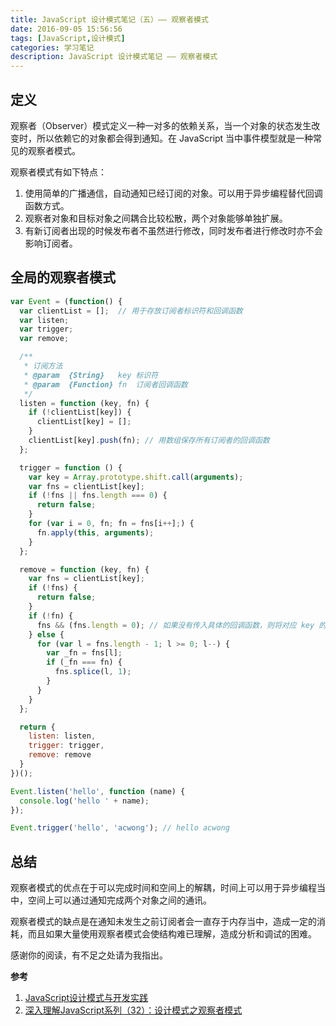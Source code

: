 ```yaml
---
title: JavaScript 设计模式笔记（五）—— 观察者模式
date: 2016-09-05 15:56:56
tags: [JavaScript,设计模式]
categories: 学习笔记
description: JavaScript 设计模式笔记 —— 观察者模式
---
```


## 定义

观察者（Observer）模式定义一种一对多的依赖关系，当一个对象的状态发生改变时，所以依赖它的对象都会得到通知。在 JavaScript 当中事件模型就是一种常见的观察者模式。

观察者模式有如下特点：

1. 使用简单的广播通信，自动通知已经订阅的对象。可以用于异步编程替代回调函数方式。
2. 观察者对象和目标对象之间耦合比较松散，两个对象能够单独扩展。
3. 有新订阅者出现的时候发布者不虽然进行修改，同时发布者进行修改时亦不会影响订阅者。

<!-- more -->

## 全局的观察者模式

```javascript
var Event = (function() {
  var clientList = [];  // 用于存放订阅者标识符和回调函数
  var listen;
  var trigger;
  var remove;

  /**
   * 订阅方法
   * @param  {String}   key 标识符
   * @param  {Function} fn  订阅者回调函数
   */
  listen = function (key, fn) {
    if (!clientList[key]) {
      clientList[key] = [];
    }
    clientList[key].push(fn); // 用数组保存所有订阅者的回调函数
  };

  trigger = function () {
    var key = Array.prototype.shift.call(arguments);
    var fns = clientList[key];
    if (!fns || fns.length === 0) {
      return false;
    }
    for (var i = 0, fn; fn = fns[i++];) {
      fn.apply(this, arguments);
    }
  };

  remove = function (key, fn) {
    var fns = clientList[key];
    if (!fns) {
      return false;
    }
    if (!fn) {
      fns && (fns.length = 0); // 如果没有传入具体的回调函数，则将对应 key 的订阅全部取消
    } else {
      for (var l = fns.length - 1; l >= 0; l--) {
        var _fn = fns[l];
        if (_fn === fn) {
          fns.splice(l, 1);
        }
      }
    }
  };

  return {
    listen: listen,
    trigger: trigger,
    remove: remove
  }
})();

Event.listen('hello', function (name) {
  console.log('hello ' + name);
});

Event.trigger('hello', 'acwong'); // hello acwong
```

## 总结

观察者模式的优点在于可以完成时间和空间上的解耦，时间上可以用于异步编程当中，空间上可以通过通知完成两个对象之间的通讯。

观察者模式的缺点是在通知未发生之前订阅者会一直存于内存当中，造成一定的消耗，而且如果大量使用观察者模式会使结构难已理解，造成分析和调试的困难。

感谢你的阅读，有不足之处请为我指出。

**参考**

1. [JavaScript设计模式与开发实践](https://book.douban.com/subject/26382780/)
2. [深入理解JavaScript系列（32）：设计模式之观察者模式](http://www.cnblogs.com/TomXu/archive/2012/03/02/2355128.html)